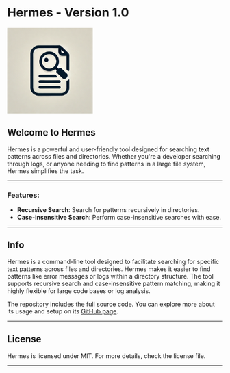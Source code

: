 # Hermes - Version 1.0

<img src="https://github.com/Pragyanshu-rai/static/blob/master/hermes/hermes_icon.png" alt="Hermes Logo" width="200" height="200">

## Welcome to Hermes

Hermes is a powerful and user-friendly tool designed for searching text patterns across files and directories. Whether you're a developer searching through logs, or anyone needing to find patterns in a large file system, Hermes simplifies the task.

---

### Features:

- **Recursive Search**: Search for patterns recursively in directories.
- **Case-insensitive Search**: Perform case-insensitive searches with ease.

---

## Info

Hermes is a command-line tool designed to facilitate searching for specific text patterns across files and directories. Hermes makes it easier to find patterns like error messages or logs within a directory structure. The tool supports recursive search and case-insensitive pattern matching, making it highly flexible for large code bases or log analysis.

The repository includes the full source code.
You can explore more about its usage and setup on its [GitHub page](https://github.com/Pragyanshu-rai/hermes_cli).

---

## License

Hermes is licensed under MIT. For more details, check the license file.

***
